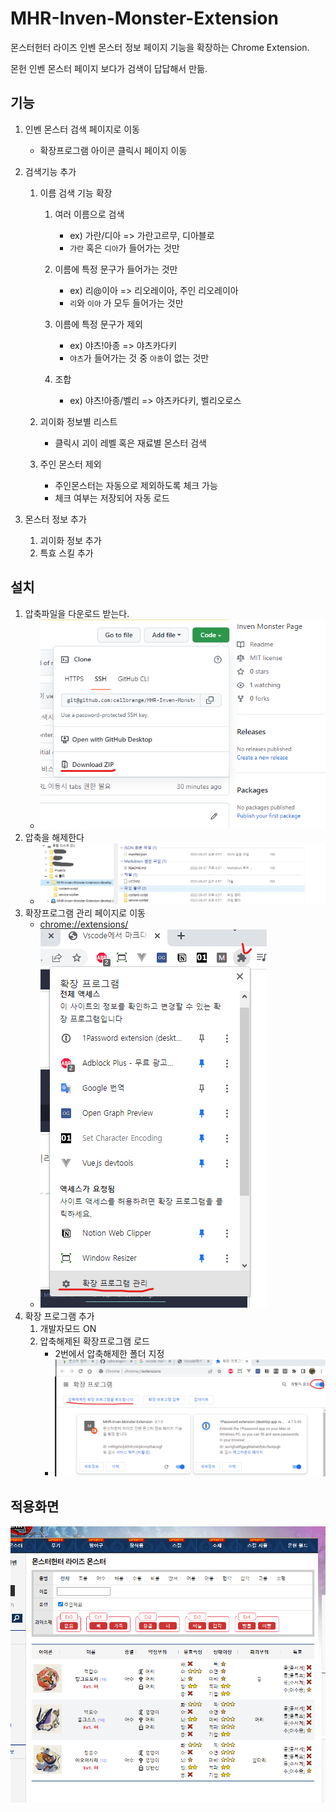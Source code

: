 # MHR-Inven-Monster-Extension

몬스터헌터 라이즈 인벤 몬스터 정보 페이지 기능을 확장하는 Chrome Extension.

몬헌 인벤 몬스터 페이지 보다가 검색이 답답해서 만듦.

## 기능
1. 인벤 몬스터 검색 페이지로 이동
    - 확장프로그램 아이콘 클릭시 페이지 이동

2. 검색기능 추가
    1. 이름 검색 기능 확장
        1. 여러 이름으로 검색
            - ex) 가란/디아 => 가란고르무, 디아블로
            - `가란` 혹은 `디아`가 들어가는 것만

        2. 이름에 특정 문구가 들어가는 것만
            - ex) 리@이아 => 리오레이아, 주인 리오레이아
            - `리`와 `이아` 가 모두 들어가는 것만

        3. 이름에 특정 문구가 제외
            - ex) 야츠!아종 => 야츠카다키
            - `야츠`가 들어가는 것 중 `아종`이 없는 것만

        4. 조합
            - ex) 야츠!아종/벨리 => 야츠카다키, 벨리오로스

    2. 괴이화 정보별 리스트
        - 클릭시 괴이 레벨 혹은 재료별 몬스터 검색

    3. 주인 몬스터 제외
        - 주인몬스터는 자동으로 제외하도록 체크 가능
        - 체크 여부는 저장되어 자동 로드

3. 몬스터 정보 추가
    1. 괴이화 정보 추가
    2. 특효 스킬 추가

## 설치
1. 압축파일을 다운로드 받는다.
    - ![download-zip](./imgs/download-zip.png)
2. 압축을 해제한다
    - ![extract-zip](./imgs/extract-zip.png)
3. 확장프로그램 관리 페이지로 이동
    - [chrome://extensions/](chrome://extensions/)
    - ![extension-manager](./imgs/extension-manager.png)
4. 확장 프로그램 추가
    1. 개발자모드 ON
    2. 압축해제된 확장프로그램 로드
        - 2번에서 압축해제한 폴더 지정
        - ![extension-load](./imgs/extension-load.png)

## 적용화면
![extension-installed](./imgs/result.png)